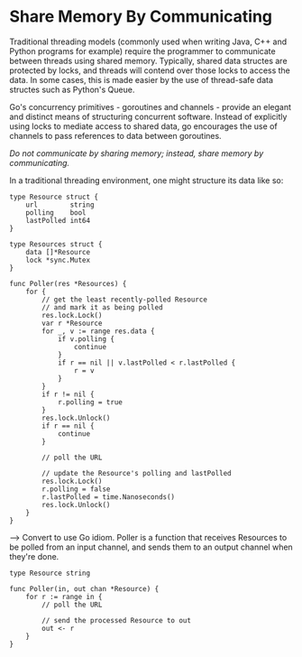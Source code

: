 # Share Memory By Communicating

Traditional threading models (commonly used when writing Java, C++ and Python programs for example) require the programmer to communicate between threads using shared memory. Typically, shared data structes are protected by locks, and threads will contend over those locks to access the data. In some cases, this is made easier by the use of thread-safe data structes such as Python's Queue.

Go's concurrency primitives - goroutines and channels - provide an elegant and distinct means of structuring concurrent software. Instead of explicitly using locks to mediate access to shared data, go encourages the use of channels to pass references to data between goroutines.

_Do not communicate by sharing memory; instead, share memory by communicating._

In a traditional threading environment, one might structure its data like so:

```golang
type Resource struct {
    url        string
    polling    bool
    lastPolled int64
}

type Resources struct {
    data []*Resource
    lock *sync.Mutex
}

func Poller(res *Resources) {
    for {
        // get the least recently-polled Resource
        // and mark it as being polled
        res.lock.Lock()
        var r *Resource
        for _, v := range res.data {
            if v.polling {
                continue
            }
            if r == nil || v.lastPolled < r.lastPolled {
                r = v
            }
        }
        if r != nil {
            r.polling = true
        }
        res.lock.Unlock()
        if r == nil {
            continue
        }

        // poll the URL

        // update the Resource's polling and lastPolled
        res.lock.Lock()
        r.polling = false
        r.lastPolled = time.Nanoseconds()
        res.lock.Unlock()
    }
}
```

--> Convert to use Go idiom. Poller is a function that receives Resources to be polled from an input channel, and sends them to an output channel when they're done.

```golang
type Resource string

func Poller(in, out chan *Resource) {
    for r := range in {
        // poll the URL

        // send the processed Resource to out
        out <- r
    }
}
```
